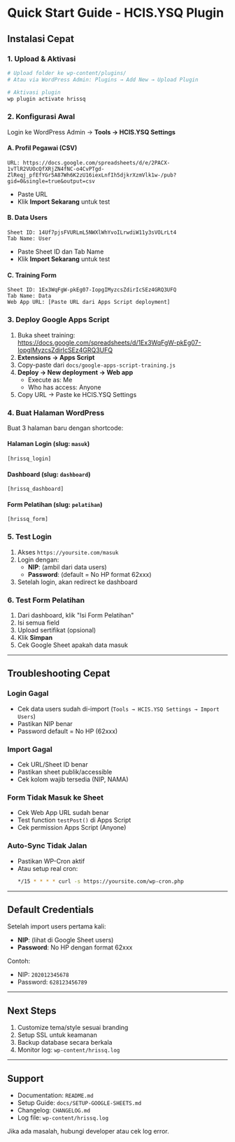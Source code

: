 # Quick Start Guide - HCIS.YSQ Plugin

## Instalasi Cepat

### 1. Upload & Aktivasi
```bash
# Upload folder ke wp-content/plugins/
# Atau via WordPress Admin: Plugins → Add New → Upload Plugin

# Aktivasi plugin
wp plugin activate hrissq
```

### 2. Konfigurasi Awal

Login ke WordPress Admin → **Tools → HCIS.YSQ Settings**

#### A. Profil Pegawai (CSV)
```
URL: https://docs.google.com/spreadsheets/d/e/2PACX-1vTlR2VUOcQfXRjZN4fNC-o4CvPTgd-ZlReqj_pfEfYGr5A87Wh6K2zU16iexLnfIh5djkrXzmVlk1w-/pub?gid=0&single=true&output=csv
```
- Paste URL
- Klik **Import Sekarang** untuk test

#### B. Data Users
```
Sheet ID: 14Uf7pjsFVURLmL5NWXlWhYvoILrwdiW11y3sVOLrLt4
Tab Name: User
```
- Paste Sheet ID dan Tab Name
- Klik **Import Sekarang** untuk test

#### C. Training Form
```
Sheet ID: 1Ex3WqFgW-pkEg07-IopgIMyzcsZdirIcSEz4GRQ3UFQ
Tab Name: Data
Web App URL: [Paste URL dari Apps Script deployment]
```

### 3. Deploy Google Apps Script

1. Buka sheet training: https://docs.google.com/spreadsheets/d/1Ex3WqFgW-pkEg07-IopgIMyzcsZdirIcSEz4GRQ3UFQ
2. **Extensions → Apps Script**
3. Copy-paste dari `docs/google-apps-script-training.js`
4. **Deploy → New deployment → Web app**
   - Execute as: Me
   - Who has access: Anyone
5. Copy URL → Paste ke HCIS.YSQ Settings

### 4. Buat Halaman WordPress

Buat 3 halaman baru dengan shortcode:

#### Halaman Login (slug: `masuk`)
```
[hrissq_login]
```

#### Dashboard (slug: `dashboard`)
```
[hrissq_dashboard]
```

#### Form Pelatihan (slug: `pelatihan`)
```
[hrissq_form]
```

### 5. Test Login

1. Akses `https://yoursite.com/masuk`
2. Login dengan:
   - **NIP**: (ambil dari data users)
   - **Password**: (default = No HP format 62xxx)
3. Setelah login, akan redirect ke dashboard

### 6. Test Form Pelatihan

1. Dari dashboard, klik "Isi Form Pelatihan"
2. Isi semua field
3. Upload sertifikat (opsional)
4. Klik **Simpan**
5. Cek Google Sheet apakah data masuk

---

## Troubleshooting Cepat

### Login Gagal
- Cek data users sudah di-import (`Tools → HCIS.YSQ Settings → Import Users`)
- Pastikan NIP benar
- Password default = No HP (62xxx)

### Import Gagal
- Cek URL/Sheet ID benar
- Pastikan sheet publik/accessible
- Cek kolom wajib tersedia (NIP, NAMA)

### Form Tidak Masuk ke Sheet
- Cek Web App URL sudah benar
- Test function `testPost()` di Apps Script
- Cek permission Apps Script (Anyone)

### Auto-Sync Tidak Jalan
- Pastikan WP-Cron aktif
- Atau setup real cron:
  ```bash
  */15 * * * * curl -s https://yoursite.com/wp-cron.php
  ```

---

## Default Credentials

Setelah import users pertama kali:
- **NIP**: (lihat di Google Sheet users)
- **Password**: No HP dengan format 62xxx

Contoh:
- NIP: `202012345678`
- Password: `628123456789`

---

## Next Steps

1. Customize tema/style sesuai branding
2. Setup SSL untuk keamanan
3. Backup database secara berkala
4. Monitor log: `wp-content/hrissq.log`

---

## Support

- Documentation: `README.md`
- Setup Guide: `docs/SETUP-GOOGLE-SHEETS.md`
- Changelog: `CHANGELOG.md`
- Log file: `wp-content/hrissq.log`

Jika ada masalah, hubungi developer atau cek log error.
